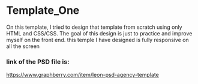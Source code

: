 # Template_One
On this template, I tried to design that template from scratch using only HTML and CSS/CSS. The goal of this design is just to practice and improve myself on the front end.
this temple I have designed is fully responsive on all the screen 
### link of the PSD file is:
https://www.graphberry.com/item/leon-psd-agency-template
